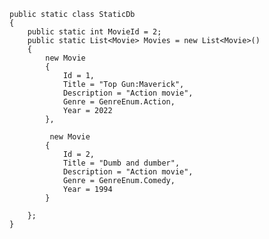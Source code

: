     public static class StaticDb
    {
        public static int MovieId = 2;
        public static List<Movie> Movies = new List<Movie>()
        {
            new Movie
            {
                Id = 1,
                Title = "Top Gun:Maverick",
                Description = "Action movie",
                Genre = GenreEnum.Action,
                Year = 2022
            },

             new Movie
            {
                Id = 2,
                Title = "Dumb and dumber",
                Description = "Action movie",
                Genre = GenreEnum.Comedy,
                Year = 1994
            }

        };
    }